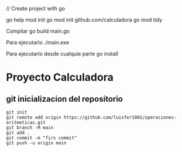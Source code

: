 // Create project with go


go help mod init
go mod init github.com/calculadora
go mod tidy

Compilar
go build main.go

Para ejecutarlo
./main.exe

Para ejecutarlo desde cualquie parte
go install



# Proyecto Calculadora

## git inicializacion del repositorio
```
git init 
git remote add origin https://github.com/luisfer1001/operaciones-aritmeticas.git
git branch -M main
git add .
git commit -m "firs commit"
git push -u origin main